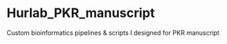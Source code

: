 # Hurlab_PKR_manuscript
Custom bioinformatics pipelines &amp; scripts I designed for PKR manuscript
